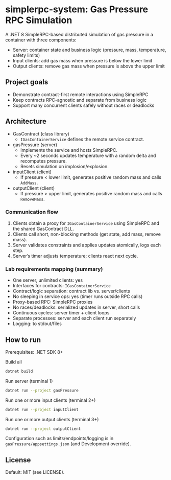 # simplerpc-system: Gas Pressure RPC Simulation

A .NET 8 SimpleRPC-based distributed simulation of gas pressure in a container with three components:
- Server: container state and business logic (pressure, mass, temperature, safety limits)
- Input clients: add gas mass when pressure is below the lower limit
- Output clients: remove gas mass when pressure is above the upper limit

## Project goals
- Demonstrate contract-first remote interactions using SimpleRPC
- Keep contracts RPC-agnostic and separate from business logic
- Support many concurrent clients safely without races or deadlocks

## Architecture
- GasContract (class library)
  - `IGasContainerService` defines the remote service contract.
- gasPressure (server)
  - Implements the service and hosts SimpleRPC.
  - Every ~2 seconds updates temperature with a random delta and recomputes pressure.
  - Resets simulation on implosion/explosion.
- inputClient (client)
  - If pressure < lower limit, generates positive random mass and calls `AddMass`.
- outputClient (client)
  - If pressure > upper limit, generates positive random mass and calls `RemoveMass`.

### Communication flow
1. Clients obtain a proxy for `IGasContainerService` using SimpleRPC and the shared GasContract DLL.
2. Clients call short, non-blocking methods (get state, add mass, remove mass).
3. Server validates constraints and applies updates atomically, logs each step.
4. Server’s timer adjusts temperature; clients react next cycle.

### Lab requirements mapping (summary)
- One server, unlimited clients: yes
- Interfaces for contracts: `IGasContainerService`
- Contract/logic separation: contract lib vs. server/clients
- No sleeping in service ops: yes (timer runs outside RPC calls)
- Proxy-based RPC: SimpleRPC proxies
- No races/deadlocks: serialized updates in server, short calls
- Continuous cycles: server timer + client loops
- Separate processes: server and each client run separately
- Logging: to stdout/files

## How to run
Prerequisites: .NET SDK 8+

Build all

```bash
dotnet build
```

Run server (terminal 1)

```bash
dotnet run --project gasPressure
```

Run one or more input clients (terminal 2+)

```bash
dotnet run --project inputClient
```

Run one or more output clients (terminal 3+)

```bash
dotnet run --project outputClient
```

Configuration such as limits/endpoints/logging is in `gasPressure/appsettings.json` (and Development override).

## License
Default: MIT (see LICENSE).
